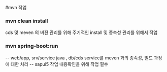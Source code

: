 #mvn 작업

### mvn clean install

cds 및 meven 의 버젼 관리를 위해 주기적인 install 및 종속성 관리를 위해서 작업

### mvn spring-boot:run

-- web/app, srv/service java , db/cds service를 meven 과의 종속성, 빌드 과정에 대한 처리
-- sapui5 작업 내용확인을 위해 작업 필수

